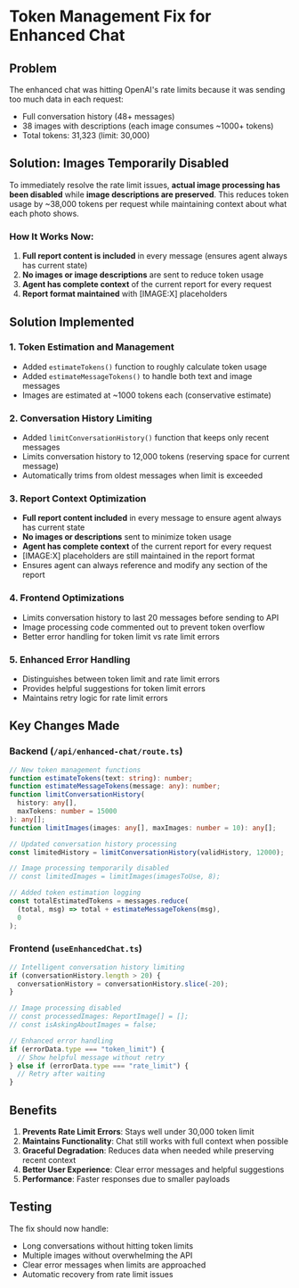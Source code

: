 # Token Management Fix for Enhanced Chat

## Problem

The enhanced chat was hitting OpenAI's rate limits because it was sending too much data in each request:

- Full conversation history (48+ messages)
- 38 images with descriptions (each image consumes ~1000+ tokens)
- Total tokens: 31,323 (limit: 30,000)

## Solution: Images Temporarily Disabled

To immediately resolve the rate limit issues, **actual image processing has been disabled** while **image descriptions are preserved**. This reduces token usage by ~38,000 tokens per request while maintaining context about what each photo shows.

### How It Works Now:

1. **Full report content is included** in every message (ensures agent always has current state)
2. **No images or image descriptions** are sent to reduce token usage
3. **Agent has complete context** of the current report for every request
4. **Report format maintained** with [IMAGE:X] placeholders

## Solution Implemented

### 1. Token Estimation and Management

- Added `estimateTokens()` function to roughly calculate token usage
- Added `estimateMessageTokens()` to handle both text and image messages
- Images are estimated at ~1000 tokens each (conservative estimate)

### 2. Conversation History Limiting

- Added `limitConversationHistory()` function that keeps only recent messages
- Limits conversation history to 12,000 tokens (reserving space for current message)
- Automatically trims from oldest messages when limit is exceeded

### 3. Report Context Optimization

- **Full report content included** in every message to ensure agent always has current state
- **No images or descriptions** sent to minimize token usage
- **Agent has complete context** of the current report for every request
- [IMAGE:X] placeholders are still maintained in the report format
- Ensures agent can always reference and modify any section of the report

### 4. Frontend Optimizations

- Limits conversation history to last 20 messages before sending to API
- Image processing code commented out to prevent token overflow
- Better error handling for token limit vs rate limit errors

### 5. Enhanced Error Handling

- Distinguishes between token limit and rate limit errors
- Provides helpful suggestions for token limit errors
- Maintains retry logic for rate limit errors

## Key Changes Made

### Backend (`/api/enhanced-chat/route.ts`)

```typescript
// New token management functions
function estimateTokens(text: string): number;
function estimateMessageTokens(message: any): number;
function limitConversationHistory(
  history: any[],
  maxTokens: number = 15000
): any[];
function limitImages(images: any[], maxImages: number = 10): any[];

// Updated conversation history processing
const limitedHistory = limitConversationHistory(validHistory, 12000);

// Image processing temporarily disabled
// const limitedImages = limitImages(imagesToUse, 8);

// Added token estimation logging
const totalEstimatedTokens = messages.reduce(
  (total, msg) => total + estimateMessageTokens(msg),
  0
);
```

### Frontend (`useEnhancedChat.ts`)

```typescript
// Intelligent conversation history limiting
if (conversationHistory.length > 20) {
  conversationHistory = conversationHistory.slice(-20);
}

// Image processing disabled
// const processedImages: ReportImage[] = [];
// const isAskingAboutImages = false;

// Enhanced error handling
if (errorData.type === "token_limit") {
  // Show helpful message without retry
} else if (errorData.type === "rate_limit") {
  // Retry after waiting
}
```

## Benefits

1. **Prevents Rate Limit Errors**: Stays well under 30,000 token limit
2. **Maintains Functionality**: Chat still works with full context when possible
3. **Graceful Degradation**: Reduces data when needed while preserving recent context
4. **Better User Experience**: Clear error messages and helpful suggestions
5. **Performance**: Faster responses due to smaller payloads

## Testing

The fix should now handle:

- Long conversations without hitting token limits
- Multiple images without overwhelming the API
- Clear error messages when limits are approached
- Automatic recovery from rate limit issues
